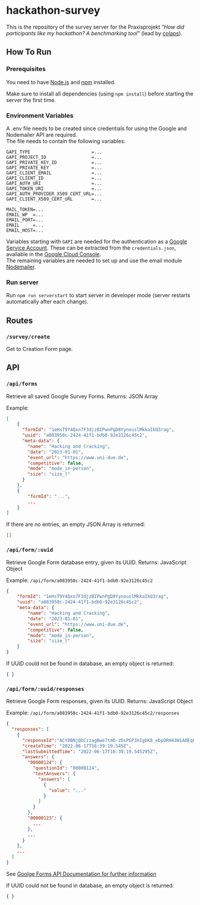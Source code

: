# hackathon-survey
This is the repository of the survey server for the Praxisprojekt _"How did participants like my hackathon? A benchmarking tool"_ (lead by [colaps](https://www.uni-due.de/colaps/)).

## How To Run
### Prerequisites
You need to have [Node.js](https://nodejs.org/) and [npm](https://www.npmjs.com/) installed.

Make sure to install all dependencies (using `npm install`) before starting the server the first time.

### Environment Variables
A .env file needs to be created since credentials for using the Google and Nodemailer API are required.<br>
The file needs to contain the following variables:
```env
GAPI_TYPE                       =...
GAPI_PROJECT_ID                 =...
GAPI_PRIVATE_KEY_ID             =...
GAPI_PRIVATE_KEY                =...
GAPI_CLIENT_EMAIL               =...
GAPI_CLIENT_ID                  =...
GAPI_AUTH_URI                   =...
GAPI_TOKEN_URI                  =...
GAPI_AUTH_PROVIDER_X509_CERT_URL=...
GAPI_CLIENT_X509_CERT_URL       =...

MAIL_TOKEN=...
EMAIL_WP  =...
EMAIL_PORT=...
EMAIL     =...
EMAIL_HOST=...
```
Variables starting with `GAPI` are needed for the authentication as a [Google Service Account](https://cloud.google.com/iam/docs/service-accounts). These can be extracted from the `credentials.json`, available in the [Google Cloud Console](https://console.cloud.google.com/).<br>
The remaining variables are needed to set up and use the email module [Nodemailer](https://www.npmjs.com/package/nodemailer).

### Run server
Run `npm run serverstart` to start server in developer mode (server restarts automatically after each change).
 
## Routes
### `/survey/create`
Get to Creation Form page.

## API
### `/api/forms`
Retrieve all saved Google Survey Forms. Returns: JSON Array

Example:
```json
[
    {
      "formId": "1eHsT9Y4Qxn7F3djzBIPwnPgD8YynouslMkkaIkQ3rag",
      "uuid": "a083950c-2424-41f1-bdb0-92e3126c45c2",
      "meta-data": {
        "name": "Hacking and Cracking",
        "date": "2023-01-01",
        "event_url": "https://www.uni-due.de",
        "competitive": false,
        "mode": "mode_in-person",
        "size": "size_l"
      }
    },
    {
        "formId": "...",
        ...
    }
]
```

If there are no entries, an empty JSON Array is returned:
```json
[]
```

### `/api/form/:uuid`
Retrieve Google Form database entry, given its UUID. Returns: JavaScript Object

Example: `/api/form/a083950c-2424-41f1-bdb0-92e3126c45c2`
```json
{
    "formId": "1eHsT9Y4Qxn7F3djzBIPwnPgD8YynouslMkkaIkQ3rag",
    "uuid": "a083950c-2424-41f1-bdb0-92e3126c45c2",
    "meta-data": {
        "name": "Hacking and Cracking",
        "date": "2023-01-01",
        "event_url": "https://www.uni-due.de",
        "competitive": false,
        "mode": "mode_in-person",
        "size": "size_l"
    }
}
```

If UUID could not be found in database, an empty object is returned:
```json
{ }
```

### `/api/form/:uuid/responses`
Retrieve Google Form responses, given its UUID. Returns: JavaScript Object

Example: `/api/form/a083950c-2424-41f1-bdb0-92e3126c45c2/responses`
```json
{
  "responses": [
    {
      "responseId":"ACYDBNjQbCzzagBwe7tmO-zDsPEP3XIgbK8_ebpORH43W1AOEqhZHg9NcHOTXv8KbzSjdTQ",
      "createTime": "2022-06-17T16:39:19.545Z",
      "lastSubmittedTime": "2022-06-17T16:39:19.545295Z",
      "answers": {
        "00000124": {
          "questionId": "00000124",
          "textAnswers": {
            "answers": [
              {
                "value": "..."
              }
            ]
          }
        },
        "00000123": {
          ...
        },
        ...
      }
    },
    ...
  ]
}
```
See [Goolge Forms API Documentation for further information](https://developers.google.com/forms/api/reference/rest/v1/forms.responses/list)

If UUID could not be found in database, an empty object is returned:
```json
{ }
```